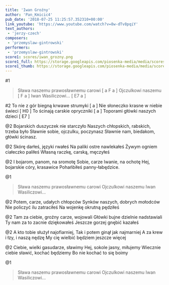 ```yaml
---
title: 'Iwan Groźny'
author: 'Pan_Kmicic4'
pub_date: '2018-07-25 11:25:57.352310+00:00'
link_youtube: 'https://www.youtube.com/watch?v=8w-dTv8pqiY'
text_authors:
 - 'jerzy-czech'
composers:
 - 'przemyslaw-gintrowski'
performers:
 - 'przemyslaw-gintrowski'
score1: scores/iwan_grozny.png
score1_full: https://storage.googleapis.com/piosenka-media/media/scores/iwan_grozny.png
score1_thumb: https://storage.googleapis.com/piosenka-media/media/scores/iwan_grozny.png.180x0_q85_upscale.png
---
```


#1
>Sława naszemu prawosławnemu carowi [ a F a ]
>Ojczulkowi naszemu [ F a ]
>Iwan Wasiliczowi... [ E7 a ]

#2
To nie z gór biegną krwawe strumyki [ a ]
Nie słoneczko krasne w niebie świeci [ H0 ]
To ścinają carskie opryczniki [ a ]
Toporami główki naszych dzieci [ E7 ]

@2
Bojarskich duszyczek nie starczyło
Naszych chłopskich, rabskich, trzeba było
Sławnie sobie, ojczulku, poczynasz
Sławnie nam, biedakom, główki ścinasz.

@2
Skórę darłeś, języki rwałeś
Na paliki ostre nawlekałeś
Żywym ogniem ciałeczko paliłeś
Własną raczkę, carską, męczyłeś

@2
I bojarom, panom, na sromotę
Sobie, carze Iwanie, na ochotę
Hej, bojarskie córy, krasawice
Pohańbiłeś panny-łabędzice.

@1
>Sława naszemu prawosławnemu carowi
>Ojczulkowi naszemu
>Iwan Wasiliczowi...


@2
Potem, carze, udałych chłopców
Synków naszych, dobrych mołodców
Nie policzyć ilu zatraciłeś
Na wojenkę okrutną pędziłeś

@2
Tam za ciebie, groźny carze, wojowali
Główki bujne dzielnie nadstawiali
Ty nam za to zacnie dziękowałeś
Jeszcze gorzej gnębić kazałeś

@2
A kto tobie służył najofiarniej,
Tak i potem ginął jak najmarniej
A za krew i łzy, i naszą nędzę
My cię wielbić będziem jeszcze więcej

@2
Ciebie, wielki gasudarze, sławimy
Hej, sokole jasny, miłujemy
Wiecznie ciebie sławić, kochać będziemy
Bo nie kochać to się boimy

@1
>Sława naszemu prawosławnemu carowi
>Ojczulkowi naszemu
>Iwan Wasiliczowi...